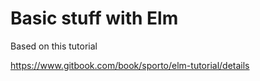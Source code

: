 # Basic stuff with Elm

Based on this tutorial

https://www.gitbook.com/book/sporto/elm-tutorial/details
